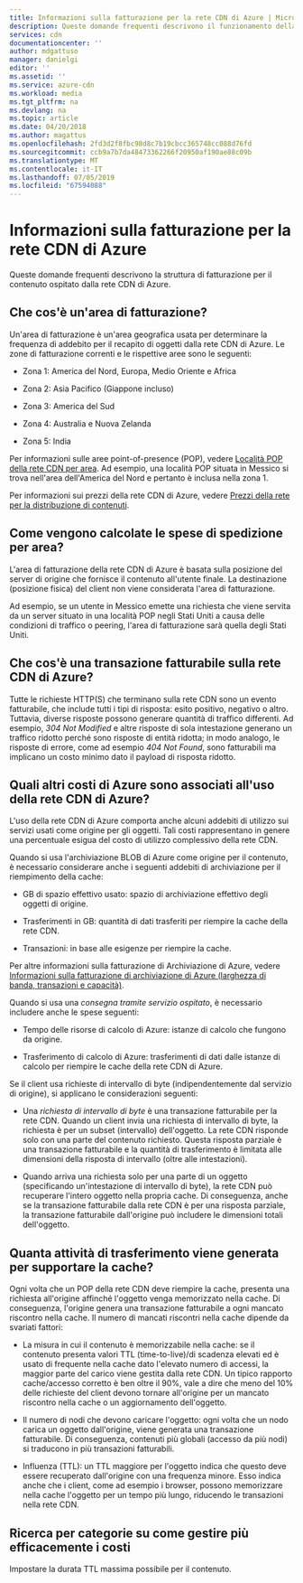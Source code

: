 ```yaml
---
title: Informazioni sulla fatturazione per la rete CDN di Azure | Microsoft Docs
description: Queste domande frequenti descrivono il funzionamento della fatturazione per la rete CDN di Azure.
services: cdn
documentationcenter: ''
author: mdgattuso
manager: danielgi
editor: ''
ms.assetid: ''
ms.service: azure-cdn
ms.workload: media
ms.tgt_pltfrm: na
ms.devlang: na
ms.topic: article
ms.date: 04/20/2018
ms.author: magattus
ms.openlocfilehash: 2fd3d2f8fbc98d8c7b19cbcc365748cc088d76fd
ms.sourcegitcommit: ccb9a7b7da48473362266f20950af190ae88c09b
ms.translationtype: MT
ms.contentlocale: it-IT
ms.lasthandoff: 07/05/2019
ms.locfileid: "67594088"
---
```

# <a name="understanding-azure-cdn-billing"></a>Informazioni sulla fatturazione per la rete CDN di Azure

Queste domande frequenti descrivono la struttura di fatturazione per il contenuto ospitato dalla rete CDN di Azure.

## <a name="what-is-a-billing-region"></a>Che cos'è un'area di fatturazione?
Un'area di fatturazione è un'area geografica usata per determinare la frequenza di addebito per il recapito di oggetti dalla rete CDN di Azure. Le zone di fatturazione correnti e le rispettive aree sono le seguenti:

- Zona 1: America del Nord, Europa, Medio Oriente e Africa

- Zona 2: Asia Pacifico (Giappone incluso)

- Zona 3: America del Sud

- Zona 4: Australia e Nuova Zelanda

- Zona 5: India

Per informazioni sulle aree point-of-presence (POP), vedere [Località POP della rete CDN per area](https://docs.microsoft.com/azure/cdn/cdn-pop-locations). Ad esempio, una località POP situata in Messico si trova nell'area dell'America del Nord e pertanto è inclusa nella zona 1. 

Per informazioni sui prezzi della rete CDN di Azure, vedere [Prezzi della rete per la distribuzione di contenuti](https://azure.microsoft.com/pricing/details/cdn/).

## <a name="how-are-delivery-charges-calculated-by-region"></a>Come vengono calcolate le spese di spedizione per area?
L'area di fatturazione della rete CDN di Azure è basata sulla posizione del server di origine che fornisce il contenuto all'utente finale. La destinazione (posizione fisica) del client non viene considerata l'area di fatturazione.

Ad esempio, se un utente in Messico emette una richiesta che viene servita da un server situato in una località POP negli Stati Uniti a causa delle condizioni di traffico o peering, l'area di fatturazione sarà quella degli Stati Uniti.

## <a name="what-is-a-billable-azure-cdn-transaction"></a>Che cos'è una transazione fatturabile sulla rete CDN di Azure?
Tutte le richieste HTTP(S) che terminano sulla rete CDN sono un evento fatturabile, che include tutti i tipi di risposta: esito positivo, negativo o altro. Tuttavia, diverse risposte possono generare quantità di traffico differenti. Ad esempio, *304 Not Modified* e altre risposte di sola intestazione generano un traffico ridotto perché sono risposte di entità ridotta; in modo analogo, le risposte di errore, come ad esempio *404 Not Found*, sono fatturabili ma implicano un costo minimo dato il payload di risposta ridotto.

## <a name="what-other-azure-costs-are-associated-with-azure-cdn-use"></a>Quali altri costi di Azure sono associati all'uso della rete CDN di Azure?
L'uso della rete CDN di Azure comporta anche alcuni addebiti di utilizzo sui servizi usati come origine per gli oggetti. Tali costi rappresentano in genere una percentuale esigua del costo di utilizzo complessivo della rete CDN.

Quando si usa l'archiviazione BLOB di Azure come origine per il contenuto, è necessario considerare anche i seguenti addebiti di archiviazione per il riempimento della cache:

- GB di spazio effettivo usato: spazio di archiviazione effettivo degli oggetti di origine.

- Trasferimenti in GB: quantità di dati trasferiti per riempire la cache della rete CDN.

- Transazioni: in base alle esigenze per riempire la cache.

Per altre informazioni sulla fatturazione di Archiviazione di Azure, vedere [Informazioni sulla fatturazione di archiviazione di Azure (larghezza di banda, transazioni e capacità)](https://blogs.msdn.microsoft.com/windowsazurestorage/2010/07/08/understanding-windows-azure-storage-billing-bandwidth-transactions-and-capacity/).

Quando si usa una *consegna tramite servizio ospitato*, è necessario includere anche le spese seguenti:

- Tempo delle risorse di calcolo di Azure: istanze di calcolo che fungono da origine.

- Trasferimento di calcolo di Azure: trasferimenti di dati dalle istanze di calcolo per riempire le cache della rete CDN di Azure.

Se il client usa richieste di intervallo di byte (indipendentemente dal servizio di origine), si applicano le considerazioni seguenti:

- Una *richiesta di intervallo di byte* è una transazione fatturabile per la rete CDN. Quando un client invia una richiesta di intervallo di byte, la richiesta è per un subset (intervallo) dell'oggetto. La rete CDN risponde solo con una parte del contenuto richiesto. Questa risposta parziale è una transazione fatturabile e la quantità di trasferimento è limitata alle dimensioni della risposta di intervallo (oltre alle intestazioni).

- Quando arriva una richiesta solo per una parte di un oggetto (specificando un'intestazione di intervallo di byte), la rete CDN può recuperare l'intero oggetto nella propria cache. Di conseguenza, anche se la transazione fatturabile dalla rete CDN è per una risposta parziale, la transazione fatturabile dall'origine può includere le dimensioni totali dell'oggetto.

## <a name="how-much-transfer-activity-occurs-to-support-the-cache"></a>Quanta attività di trasferimento viene generata per supportare la cache?
Ogni volta che un POP della rete CDN deve riempire la cache, presenta una richiesta all'origine affinché l'oggetto venga memorizzato nella cache. Di conseguenza, l'origine genera una transazione fatturabile a ogni mancato riscontro nella cache. Il numero di mancati riscontri nella cache dipende da svariati fattori:

- La misura in cui il contenuto è memorizzabile nella cache: se il contenuto presenta valori TTL (time-to-live)/di scadenza elevati ed è usato di frequente nella cache dato l'elevato numero di accessi, la maggior parte del carico viene gestita dalla rete CDN. Un tipico rapporto cache/accesso corretto è ben oltre il 90%, vale a dire che meno del 10% delle richieste del client devono tornare all'origine per un mancato riscontro nella cache o un aggiornamento dell'oggetto.

- Il numero di nodi che devono caricare l'oggetto: ogni volta che un nodo carica un oggetto dall'origine, viene generata una transazione fatturabile. Di conseguenza, contenuti più globali (accesso da più nodi) si traducono in più transazioni fatturabili.

- Influenza (TTL): un TTL maggiore per l'oggetto indica che questo deve essere recuperato dall'origine con una frequenza minore. Esso indica anche che i client, come ad esempio i browser, possono memorizzare nella cache l'oggetto per un tempo più lungo, riducendo le transazioni nella rete CDN.

## <a name="how-do-i-manage-my-costs-most-effectively"></a>Ricerca per categorie su come gestire più efficacemente i costi
Impostare la durata TTL massima possibile per il contenuto. 
